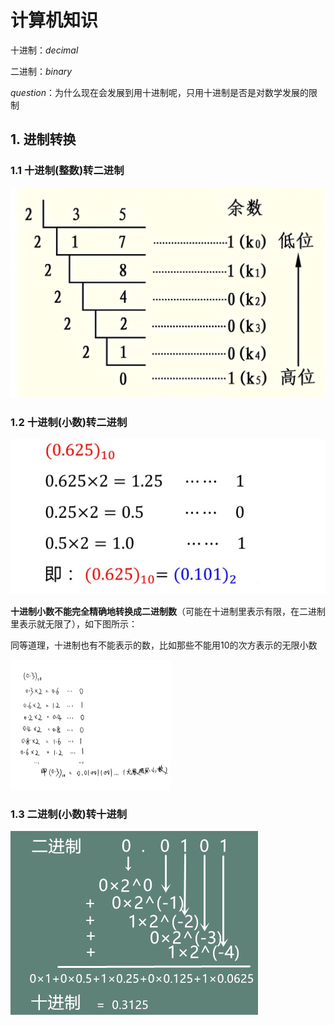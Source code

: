 # 计算机知识

十进制：*decimal*

二进制：*binary*

*question*：为什么现在会发展到用十进制呢，只用十进制是否是对数学发展的限制

## 1. 进制转换

### 1.1 十进制(整数)转二进制

<img src="https://raw.githubusercontent.com/mulin33/ImageHost/main/blogImg/image-20231130163645186.png" alt="image-20231130163645186" style="zoom: 50%;" />

### 1.2 十进制(小数)转二进制

<img src="https://raw.githubusercontent.com/mulin33/ImageHost/main/blogImg/image-20231130165352402.png" alt="image-20231130165352402" style="zoom:80%;" />

**十进制小数不能完全精确地转换成二进制数**（可能在十进制里表示有限，在二进制里表示就无限了），如下图所示：

同等道理，十进制也有不能表示的数，比如那些不能用10的次方表示的无限小数

<img src="https://raw.githubusercontent.com/mulin33/ImageHost/main/blogImg/image-20231130170917844.png" alt="image-20231130170917844" style="zoom: 25%;" />

### 1.3 二进制(小数)转十进制

![image-20231130171237853](https://raw.githubusercontent.com/mulin33/ImageHost/main/blogImg/image-20231130171237853.png)